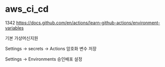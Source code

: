 # aws_ci_cd
1342
https://docs.github.com/en/actions/learn-github-actions/environment-variables

기본 가상머신지원


Settings -> secrets -> Actions
암호화 변수 저장

Settings -> Environments
승인배포 설정
